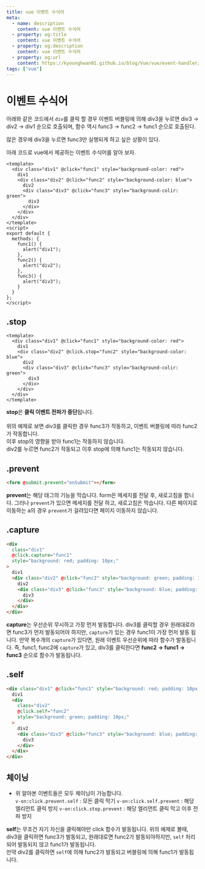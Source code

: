 ```yaml
---
title: vue 이벤트 수식어
meta:
  - name: description
    content: vue 이벤트 수식어
  - property: og:title
    content: vue 이벤트 수식어
  - property: og:description
    content: vue 이벤트 수식어
  - property: og:url
    content: https://kyounghwan01.github.io/blog/Vue/vue/event-handler/
tags: ["vue"]
---
```


# 이벤트 수식어

아래와 같은 코드에서 `div`를 클릭 할 경우 이벤트 버블링에 의해 div3을 누르면 div3 -> div2 -> div1 순으로 호출되며, 함수 역시 func3 -> func2 -> func1 순으로 호출된다.

많은 경우에 div3을 누르면 func3만 실행되게 하고 싶은 상황이 있다.

아래 코드로 vue에서 제공하는 이벤트 수식어를 알아 보자.

```vue
<template>
  <div class="div1" @click="func1" style="background-color: red">
    div1
    <div class="div2" @click="func2" style="background-color: blue">
      div2
      <div class="div3" @click="func3" style="background-colir: green">
        div3
      </div>
    </div>
  </div>
</template>
<script>
export default {
  methods: {
    func1() {
      alert("div1");
    },
    func2() {
      alert("div2");
    },
    func3() {
      alert("div3");
    }
  }
};
</script>
```

## .stop

```vue
<template>
  <div class="div1" @click="func1" style="background-color: red">
    div1
    <div class="div2" @click.stop="func2" style="background-color: blue">
      div2
      <div class="div3" @click="func3" style="background-colir: green">
        div3
      </div>
    </div>
  </div>
</template>
```

**stop**은 **클릭 이벤트 전파가 중단**됩니다.<br><br>
위의 예제로 보면 div3를 클릭한 경우 func3가 작동하고, 이벤트 버블링에 따라 func2가 작동합니다.<br>
이후 stop의 영향을 받아 func1는 작동하지 않습니다.<br>
div2를 누르면 func2가 작동되고 이후 stop에 의해 func1는 작동되지 않습니다.

## .prevent

```html
<form @submit.prevent="onSubmit"></form>
```

**prevent**는 해당 태그의 기능을 막습니다.
form은 메세지를 전달 후, 새로고침을 합니다. 그러나 `prevent`가 있으면 메세지를 전달 하고, 새로고침은 막습니다. 다른 페이지로 이동하는 a의 경우 `prevent`가 걸려있다면 페이지 이동하지 않습니다.

## .capture

```html
<div
  class="div1"
  @click.capture="func1"
  style="background: red; padding: 10px;"
>
  div1
  <div class="div2" @click="func2" style="background: green; padding: 10px;">
    div2
    <div class="div3" @click="func3" style="background: blue; padding: 10px;">
      div3
    </div>
  </div>
</div>
```

**capture**는 우선순위 무시하고 가장 먼저 발동합니다.
div3를 클릭할 경우 원래대로라면 func3가 먼저 발동되어야 하지만, `capture`가 있는 경우 func1이 가장 먼저 발동 됩니다.
만약 복수개의 `capture`가 있다면, 원래 이벤트 우선순위에 따라 함수가 발동됩니다.
즉, func1, func2에 `capture`가 있고, div3를 클릭한다면 **func2 -> func1 -> func3** 순으로 함수가 발동됩니다.

## .self

```html
<div class="div1" @click="func1" style="background: red; padding: 10px;">
  div1
  <div
    class="div2"
    @click.self="func2"
    style="background: green; padding: 10px;"
  >
    div2
    <div class="div3" @click="func3" style="background: blue; padding: 10px;">
      div3
    </div>
  </div>
</div>
```

## 체이닝

- 위 알아본 이벤트들은 모두 체이닝이 가능합니다.<br>
  `v-on:click.prevent.self` : 모든 클릭 막기
  `v-on:click.self.prevent` : 해당 엘리먼트 클릭 방지
  `v-on:click.stop.prevent` : 해당 엘리먼트 클릭 막고 이후 전파 방지

**self**는 무조건 자기 자신을 클릭해야만 click 함수가 발동됩니다.
위의 예제로 볼때, div3을 클릭하면 func3가 발동되고, 원래대로면 func2가 발동되야하지만, `self` 처리되어 발동되지 않고 func1가 발동됩니다.<br>
만약 div2를 클릭하면 `self`에 의해 func2가 발동되고 버블링에 의해 func1가 발동됩니다.

<Disqus />
